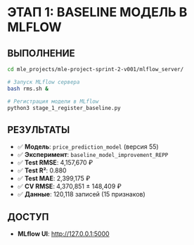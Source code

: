 # ЭТАП 1: BASELINE МОДЕЛЬ В MLFLOW

## ВЫПОЛНЕНИЕ

```bash
cd mle_projects/mle-project-sprint-2-v001/mlflow_server/

# Запуск MLflow сервера
bash rms.sh &

# Регистрация модели в MLflow
python3 stage_1_register_baseline.py
```

## РЕЗУЛЬТАТЫ

- ✅ **Модель**: `price_prediction_model` (версия 55)
- ✅ **Эксперимент**: `baseline_model_improvement_REPP`
- ✅ **Test RMSE**: 4,157,670 ₽
- ✅ **Test R²**: 0.880
- ✅ **Test MAE**: 2,399,175 ₽
- ✅ **CV RMSE**: 4,370,851 ± 148,409 ₽
- ✅ **Данные**: 120,118 записей (15 признаков)

## ДОСТУП

- **MLflow UI**: http://127.0.0.1:5000

